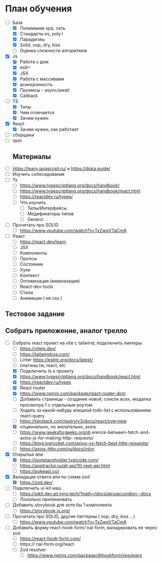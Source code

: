# План обучения

- [ ] База
  - [x] Понимание spa, сеть
  - [x] Стандарты es, poly l
  - [x] Парадигмы
  - [x] Solid, oop, dry, kiss
  - [ ] Оценка сложности алгоритмов
- [x] Js
  - [x] Работа с дом
  - [x] es6+
  - [x] JSX
  - [x] Работа с массивами
  - [x] асинхронность
  - [x] Промисы - async/await
  - [x] Callback
- [ ] TS
  - [x] Типы
  - [x] Чем отличается
  - [x] Зачем нужен
- [x] React
  - [x] Зачем нужен, как работает
- [ ] сборщики
- [ ] npm
  ## Материалы
- [ ] https://learn.javascript.ru/ и https://doka.guide/
- [ ] Изучить собеседования
- [ ] Ts
  - [ ] https://www.typescriptlang.org/docs/handbook/
  - [ ] https://www.typescriptlang.org/docs/handbook/react.html
  - [ ] https://reactdev.ru/types/
  - [ ] Что изучить
    - [ ] Типы/Интерфейсы
    - [ ] Модификаторы типов
    - [ ] Generic
- [ ] Прочитать про SOLID
  - [ ] https://www.youtube.com/watch?v=TxZwqVTaCmA
- [ ] Реакт
  - [ ] https://react.dev/learn
  - [ ] JSX
  - [ ] Компоненты
  - [ ] Пропсы
  - [ ] Состояние
  - [ ] Хуки
  - [ ] Контекст
  - [ ] Оптимизация (мемоизация)
  - [ ] React-dev-tools
  - [ ] Стили
  - [ ] Анимации ( не css )
 ## Тестовое задание
 ## Собрать приложение, аналог трелло
- [ ] Собрать react проект на vite с tailwind, подключить линтеры
  - [ ] https://vitejs.dev/
  - [ ] https://tailwindcss.com/
  - [ ] Linter https://eslint.org/docs/latest/
  - [ ] плагины tw, react, etc
  - [x] Подключить ts к проекту
  - [x] https://www.typescriptlang.org/docs/handbook/react.html
  - [x] https://reactdev.ru/types
  - [x] React router
  - [x] https://www.npmjs.com/package/react-router-dom
  - [ ] Добавить страницы - создание новой, список всех, модалка просмотра 1 с отдельным
  роутом
  - [ ] Ходить за какой-нибудь апишкой todo-list с использованием react-query
  - [ ] https://tanstack.com/query/v3/docs/react/overview
  - [x] опционально, но желательно, axios
  - [ ] https://www.geeksforgeeks.org/di erence-between-fetch-and-axios-js-for-making-http-
  requests/
  - [ ] https://blog.logrocket.com/axios-vs-fetch-best-http-requests/
  - [ ] https://axios-http.com/ru/docs/intro
- [x] Открытые апи
  - [x] https://jsonplaceholder.typicode.com/
  - [ ] https://apptractor.ru/all-api/10-rest-api.html
  - [ ] https://pokeapi.co/
- [x] Валидация ответа апи по схеме zod
  - [x] https://zod.dev/
- [ ] Подключить ui-kit наш
  - [ ] https://uikit.dev.air.inno.tech/?path=/docs/airuiaccordion--docs
  - [ ] Локально прилинковать
- [ ] Добавить storybook для хотя бы 1 компонента
  - [ ] https://storybook.js.org/
- [ ] Прочитать про SOLID, другие паттерны ( oop, dry, kiss …)
  - [ ] https://www.youtube.com/watch?v=TxZwqVTaCmA
- [ ] Добавить форму react-hook-form/ nal-form, валидировать ее через zod
  - [ ] https://react-hook-form.com/
  - [ ] https:// nal-form.org/react
  - [ ] Zod resolver
    - [ ] https://www.npmjs.com/package/@hookform/resolvers